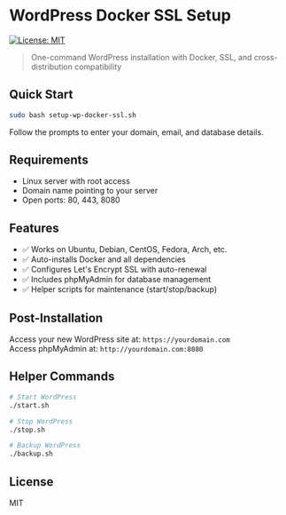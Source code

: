 # WordPress Docker SSL Setup

[![License: MIT](https://img.shields.io/badge/License-MIT-green.svg)](https://opensource.org/licenses/MIT)

> One-command WordPress installation with Docker, SSL, and cross-distribution compatibility

## Quick Start

```bash
sudo bash setup-wp-docker-ssl.sh
```

Follow the prompts to enter your domain, email, and database details.

## Requirements

- Linux server with root access
- Domain name pointing to your server
- Open ports: 80, 443, 8080

## Features

- ✅ Works on Ubuntu, Debian, CentOS, Fedora, Arch, etc.
- ✅ Auto-installs Docker and all dependencies
- ✅ Configures Let's Encrypt SSL with auto-renewal
- ✅ Includes phpMyAdmin for database management
- ✅ Helper scripts for maintenance (start/stop/backup)

## Post-Installation

Access your new WordPress site at: `https://yourdomain.com`  
Access phpMyAdmin at: `http://yourdomain.com:8080`

## Helper Commands

```bash
# Start WordPress
./start.sh

# Stop WordPress
./stop.sh

# Backup WordPress
./backup.sh
```

## License

MIT
